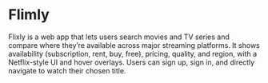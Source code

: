 # Flimly
Flixly is a web app that lets users search movies and TV series and compare where they’re available across major streaming platforms. It shows availability (subscription, rent, buy, free), pricing, quality, and region, with a Netflix-style UI and hover overlays. Users can sign up, sign in, and directly navigate to watch their chosen title.
